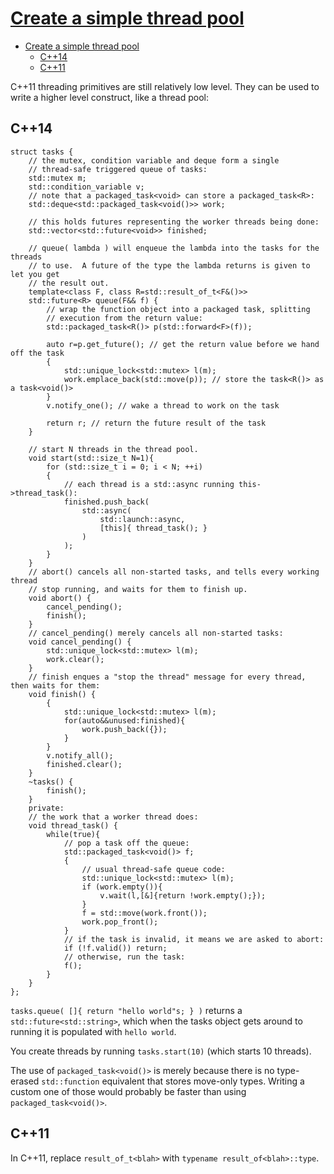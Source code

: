 # [Create a simple thread pool](https://riptutorial.com/cplusplus/example/15806/create-a-simple-thread-pool)

- [Create a simple thread pool](#create-a-simple-thread-pool)
  - [C++14](#c14)
  - [C++11](#c11)

C++11 threading primitives are still relatively low level. They can be used to write a higher level construct, like a thread pool:

## C++14

    struct tasks {
        // the mutex, condition variable and deque form a single
        // thread-safe triggered queue of tasks:
        std::mutex m;
        std::condition_variable v;
        // note that a packaged_task<void> can store a packaged_task<R>:
        std::deque<std::packaged_task<void()>> work;
    
        // this holds futures representing the worker threads being done:
        std::vector<std::future<void>> finished;
    
        // queue( lambda ) will enqueue the lambda into the tasks for the threads
        // to use.  A future of the type the lambda returns is given to let you get
        // the result out.
        template<class F, class R=std::result_of_t<F&()>>
        std::future<R> queue(F&& f) {
            // wrap the function object into a packaged task, splitting
            // execution from the return value:
            std::packaged_task<R()> p(std::forward<F>(f));
    
            auto r=p.get_future(); // get the return value before we hand off the task
            {
                std::unique_lock<std::mutex> l(m);
                work.emplace_back(std::move(p)); // store the task<R()> as a task<void()>
            }
            v.notify_one(); // wake a thread to work on the task
    
            return r; // return the future result of the task
        }
    
        // start N threads in the thread pool.
        void start(std::size_t N=1){
            for (std::size_t i = 0; i < N; ++i)
            {
                // each thread is a std::async running this->thread_task():
                finished.push_back(
                    std::async(
                        std::launch::async,
                        [this]{ thread_task(); }
                    )
                );
            }
        }
        // abort() cancels all non-started tasks, and tells every working thread
        // stop running, and waits for them to finish up.
        void abort() {
            cancel_pending();
            finish();
        }
        // cancel_pending() merely cancels all non-started tasks:
        void cancel_pending() {
            std::unique_lock<std::mutex> l(m);
            work.clear();
        }
        // finish enques a "stop the thread" message for every thread, then waits for them:
        void finish() {
            {
                std::unique_lock<std::mutex> l(m);
                for(auto&&unused:finished){
                    work.push_back({});
                }
            }
            v.notify_all();
            finished.clear();
        }
        ~tasks() {
            finish();
        }
        private:
        // the work that a worker thread does:
        void thread_task() {
            while(true){
                // pop a task off the queue:
                std::packaged_task<void()> f;
                {
                    // usual thread-safe queue code:
                    std::unique_lock<std::mutex> l(m);
                    if (work.empty()){
                        v.wait(l,[&]{return !work.empty();});
                    }
                    f = std::move(work.front());
                    work.pop_front();
                }
                // if the task is invalid, it means we are asked to abort:
                if (!f.valid()) return;
                // otherwise, run the task:
                f();
            }
        }
    };

`tasks.queue( []{ return "hello world"s; } )` returns a `std::future<std::string>`, which when the tasks object gets around to running it is populated with `hello world`.

You create threads by running `tasks.start(10)` (which starts 10 threads).

The use of `packaged_task<void()>` is merely because there is no type-erased `std::function` equivalent that stores move-only types. Writing a custom one of those would probably be faster than using `packaged_task<void()>`.

## C++11

In C++11, replace `result_of_t<blah>` with `typename result_of<blah>::type`.

